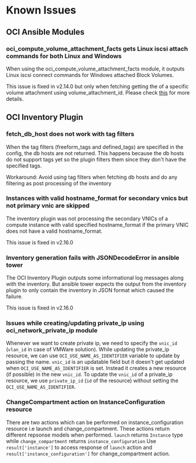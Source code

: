 # Known Issues

## OCI Ansible Modules

### oci_compute_volume_attachment_facts gets Linux iscsi attach commands for both Linux and Windows
When using the oci_compute_volume_attachment_facts module, it outputs Linux iscsi connect commands for Windows attached Block Volumes.

This issue is fixed in v2.14.0 but only when fetching getting the of a specific volume attachment using volume_attachment_id. Please check [this](https://github.com/oracle/oci-ansible-collection/issues/15) for more details.

## OCI Inventory Plugin

### fetch_db_host does not work with tag filters
When the tag filters (freeform_tags and defined_tags) are specified in the config, the db hosts are not returned. This happens because the db hosts do not support tags yet so the plugin filters them since they don't have the specified tags.

Workaround: Avoid using tag filters when fetching db hosts and do any filtering as post processing of the inventory

### Instances with valid hostname_format for secondary vnics but not primary vnic are skipped
The inventory plugin was not processing the secondary VNICs of a compute instance with valid specified hostname_format if the primary VNIC does not have a valid hostname_format.

This issue is fixed in v2.16.0

### Inventory generation fails with JSONDecodeError in ansible tower
The OCI Inventory Plugin outputs some informational log messages along with the inventory. But ansible tower expects the output from the inventory plugin to only contain the inventory in JSON format which caused the failure.

This issue is fixed in v2.16.0

### Issues while creating/updating private_ip using oci_network_private_ip module
Whenever we want to create private ip, we need to specify the `vnic_id` (`vlan_id` in case of VMWare solution). While updating the private_ip resource,
we can use `OCI_USE_NAME_AS_IDENTIFIER` variable to update by passing the name. `vnic_id` is an updatable field but it doesn't get updated when `OCI_USE_NAME_AS_IDENTIFIER` is set.
Instead it creates a new resource (if possible) in the new `vnic_id`. To update the `vnic_id` of a private_ip resource, we use `private_ip_id` (`id` of the resource) without
setting the `OCI_USE_NAME_AS_IDENTIFIER`.

### ChangeCompartment action on InstanceConfiguration resource
There are two actions which can be performed on instance_configuration resource i.e launch and change_compartment.
These actions return different repsonse models when performed.
`launch` returns `Instance` type while `change_compartment` returns `instance_configuration`
Use `result['instance']` to access response of `launch` action and `result['instance_configuration']` for change_compartment action.
